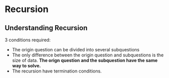 # Recursion
## Understanding Recursion
3 conditions required:
- The origin question can be divided into several subquestions
- The only difference between the origin question and subquestions is the size of data. **The orign question and the subquestion have the same way to solve.**
- The recursion have termination conditions.
